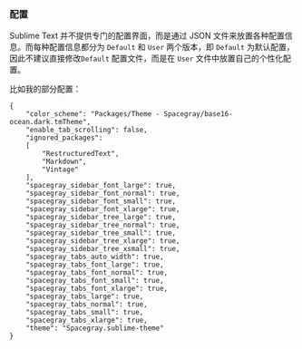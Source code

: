 ### 配置

Sublime Text 并不提供专门的配置界面，而是通过 JSON 文件来放置各种配置信息。而每种配置信息都分为 `Default` 和 `User` 两个版本，即 `Default` 为默认配置，因此不建议直接修改`Default` 配置文件，而是在 `User` 文件中放置自己的个性化配置。

比如我的部分配置：

~~~
{
    "color_scheme": "Packages/Theme - Spacegray/base16-ocean.dark.tmTheme",
    "enable_tab_scrolling": false,
    "ignored_packages":
    [
        "RestructuredText",
        "Markdown",
        "Vintage"
    ],
    "spacegray_sidebar_font_large": true,
    "spacegray_sidebar_font_normal": true,
    "spacegray_sidebar_font_small": true,
    "spacegray_sidebar_font_xlarge": true,
    "spacegray_sidebar_tree_large": true,
    "spacegray_sidebar_tree_normal": true,
    "spacegray_sidebar_tree_small": true,
    "spacegray_sidebar_tree_xlarge": true,
    "spacegray_sidebar_tree_xsmall": true,
    "spacegray_tabs_auto_width": true,
    "spacegray_tabs_font_large": true,
    "spacegray_tabs_font_normal": true,
    "spacegray_tabs_font_small": true,
    "spacegray_tabs_font_xlarge": true,
    "spacegray_tabs_large": true,
    "spacegray_tabs_normal": true,
    "spacegray_tabs_small": true,
    "spacegray_tabs_xlarge": true,
    "theme": "Spacegray.sublime-theme"
}
~~~
